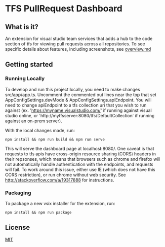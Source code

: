 # TFS PullRequest Dashboard
## What is it?
An extension for visual studio team services that adds a hub to the code section of tfs for viewing pull requests across all repositories.  To see specific details about features, including screenshots, see [overview.md](src/overview.md)

## Getting started

### Running Locally

To develop and run this project locally, you need to make changes src/app/app.ts.  Uncomment the commented out lines near the top that set AppConfigSettings.devMode & AppConfigSettings.apiEndpoint.  You will need to change apiEndpoint to a tfs collection uri that you wish to run against (ex. 'https://myname.visualstudio.com/' if running against visual studio online, or 'http://mytfsserver:8080/tfs/DefaultCollection' if running against an on-prem server).

With the local changes made, run:

`npm install && npm run build && npm run serve`

This will serve the dashboard page at localhost:8080/.  One caveat is that requests to tfs apis have cross-origin resource sharing (CORS) headers in their repsonses, which means that browsers such as chrome and firefox will not automatically handle authentication with the endpoints, and requests will fail.  To work around this issue, either use IE (which does not have this CORS restriction), or run chrome without web security.  See <http://stackoverflow.com/a/19317888> for instructions.

### Packaging

To package a new vsix installer for the extension, run:

`npm install && npm run package`

## License
[MIT](LICENSE)
